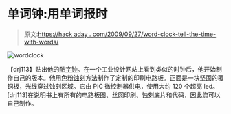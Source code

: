 # 单词钟:用单词报时

> 原文:[https://hack aday . com/2009/09/27/word-clock-tell-the-time-with-words/](https://hackaday.com/2009/09/27/word-clock-tell-the-time-with-words/)

![wordclock](../Images/32b37051c3e5b27fde82285b05d3516d.png "wordclock")

【drj113】贴出他的[酷字钟](http://www.instructables.com/id/A-Word-Clock/)。在一个工业设计网站上看到类似的时钟后，他开始制作自己的版本。他用[色粉蚀刻](http://hackaday.com/2009/07/13/etch-pcbs-with-ferric-chloride-and-a-sponge)方法制作了定制的印刷电路板。正面是一块坚固的覆铜板，光线穿过蚀刻区域。它由 PIC 微控制器供电，使用大约 120 个超亮 led。[drj113]在说明书上有所有的电路板图、丝网印刷、蚀刻底片和代码，因此您可以自己制作。